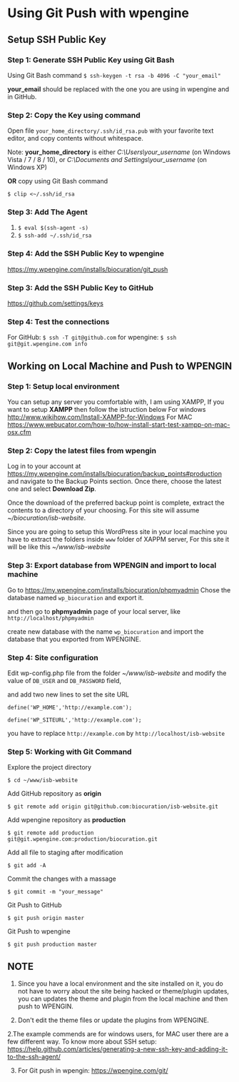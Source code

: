 # Using Git Push with wpengine


## Setup SSH Public Key

### Step 1: Generate SSH Public Key using Git Bash
Using Git Bash command
`$ ssh-keygen -t rsa -b 4096 -C "your_email"`

**your_email** should be replaced with the one you are using in wpengine and in GitHub.


### Step 2: Copy the Key using command

Open file `your_home_directory/.ssh/id_rsa.pub` with your favorite text editor, and copy contents without whitespace.

Note: **your_home_directory** is either *C:\Users\your_username* (on Windows Vista / 7 / 8 / 10), or *C:\Documents and Settings\your_username* (on Windows XP)

**OR** copy using Git Bash command

`$ clip <~/.ssh/id_rsa`


### Step 3: Add The Agent
1. `$ eval $(ssh-agent -s)`
2. `$ ssh-add ~/.ssh/id_rsa`


### Step 4: Add the SSH Public Key to wpengine
https://my.wpengine.com/installs/biocuration/git_push


### Step 3: Add the SSH Public Key to GitHub
https://github.com/settings/keys


### Step 4: Test the connections
For GitHub: `$ ssh -T git@github.com` for wpengine: `$ ssh git@git.wpengine.com info`




## Working on Local Machine and Push to WPENGIN

### Step 1: Setup local environment
You can setup any server you comfortable with, I am using XAMPP, If you want to setup **XAMPP** then follow the istruction below
For windows http://www.wikihow.com/Install-XAMPP-for-Windows
For MAC https://www.webucator.com/how-to/how-install-start-test-xampp-on-mac-osx.cfm

### Step 2: Copy the latest files from wpengin
Log in to your account at https://my.wpengine.com/installs/biocuration/backup_points#production and navigate to the Backup Points section. Once there, choose the latest one and select **Download Zip**.

Once the download of the preferred backup point is complete, extract the contents to a directory of your choosing. For this site will assume *~/biocuration/isb-website*.


Since you are going to setup this WordPress site in your local machine you have to extract the folders inside `www` folder of XAPPM server, For this site it will be like this *~/www/isb-website*


### Step 3: Export database from WPENGIN and import to local machine
Go to 
https://my.wpengine.com/installs/biocuration/phpmyadmin
Chose the database named `wp_biocuration` and export it.

and then go to **phpmyadmin** page of your local server, like `http://localhost/phpmyadmin`

create new database with the name `wp_biocuration` and import the database that you exported from WPENGINE.


### Step 4: Site configuration
Edit wp-config.php file from the folder *~/www/isb-website* and modify the value of `DB_USER` and `DB_PASSWORD` field,

and add two new lines to set the site URL 

`define('WP_HOME','http://example.com');`

`define('WP_SITEURL','http://example.com');`

you have to replace `http://example.com` by `http://localhost/isb-website`


### Step 5: Working with Git Command
Explore the project directory

`$ cd ~/www/isb-website` 


Add GitHub repository as **origin**

`$ git remote add origin git@github.com:biocuration/isb-website.git`


Add wpengine repository as **production**

`$ git remote add production git@git.wpengine.com:production/biocuration.git`


Add all file to staging after modification

`$ git add -A`


Commit the changes with a massage

`$ git commit -m "your_message"`


Git Push to GitHub

`$ git push origin master`


Git Push to wpengine

`$ git push production master`



## NOTE

1. Since you have a local environment and the site installed on it, you do not have to worry about the site being hacked or theme/plugin updates, you can updates the theme and plugin from the local machine and then push to WPENGIN.

2. Don't edit the theme files or update the plugins from WPENGINE.

2.The example commends are for windows users, for MAC user there are a few different way.
To know more about SSH setup: https://help.github.com/articles/generating-a-new-ssh-key-and-adding-it-to-the-ssh-agent/

3. For Git push in wpengin: https://wpengine.com/git/